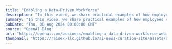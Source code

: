```yaml
---
title: "Enabling a Data-Driven Workforce"
description: "In this video, we share practical examples of how employees can use ChatGPT Enterprise to efficiently analyze data and uncover insights."
summary: "In this video, we share practical examples of how employees can use ChatGPT Enterprise to efficiently analyze data and uncover insights."
pubDate: "Thu, 08 Aug 2024 00:00:00 GMT"
source: "OpenAI Blog"
url: "https://openai.com/business/enabling-a-data-driven-workforce-webinar"
thumbnail: "https://raisex-llc.github.io/ai-news-curation-site/assets/openai_logo.png"
---
```


